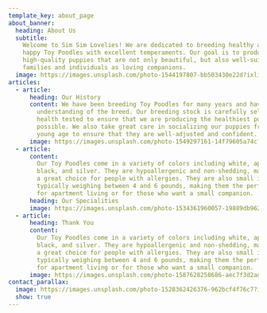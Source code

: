 ```yaml
---
template_key: about_page
about_banner:
  heading: About Us
  subtitle:
    Welcome to Sim Sim Lovelies! We are dedicated to breeding healthy and
    happy Toy Poodles with excellent temperaments. Our goal is to produce
    high-quality puppies that are not only beautiful, but also well-suited for
    families and individuals as loving companions.
  image: https://images.unsplash.com/photo-1544197807-bb503430e22d?ixlib=rb-4.0.3&ixid=MnwxMjA3fDB8MHxwaG90by1wYWdlfHx8fGVufDB8fHx8&auto=format&fit=crop&w=1470&q=80
articles:
  - article:
      heading: Our History
      content: We have been breeding Toy Poodles for many years and have a deep
        understanding of the breed. Our breeding stock is carefully selected and
        health tested to ensure that we are producing the healthiest puppies
        possible. We also take great care in socializing our puppies from a
        young age to ensure that they are well-adjusted and confident.
      image: https://images.unsplash.com/photo-1549297161-14f79605a74c?ixlib=rb-4.0.3&ixid=MnwxMjA3fDB8MHxzZWFyY2h8NXx8dG95JTIwcG9vZGxlfGVufDB8fDB8fA%3D%3D&auto=format&fit=crop&w=500&q=60
  - article:
      content:
        Our Toy Poodles come in a variety of colors including white, apricot,
        black, and silver. They are hypoallergenic and non-shedding, making them
        a great choice for people with allergies. They are also small in size,
        typically weighing between 4 and 6 pounds, making them the perfect size
        for apartment living or for those who want a small companion.
      heading: Our Specialities
      image: https://images.unsplash.com/photo-1534361960057-19889db9621e?ixlib=rb-4.0.3&ixid=MnwxMjA3fDB8MHxwaG90by1wYWdlfHx8fGVufDB8fHx8&auto=format&fit=crop&w=1740&q=80
  - article:
      heading: Thank You
      content:
        Our Toy Poodles come in a variety of colors including white, apricot,
        black, and silver. They are hypoallergenic and non-shedding, making them
        a great choice for people with allergies. They are also small in size,
        typically weighing between 4 and 6 pounds, making them the perfect size
        for apartment living or for those who want a small companion.
      image: https://images.unsplash.com/photo-1587628258686-aec7f3d2ad6c?ixlib=rb-4.0.3&ixid=MnwxMjA3fDB8MHxzZWFyY2h8MTd8fHRveSUyMHBvb2RsZXxlbnwwfHwwfHw%3D&auto=format&fit=crop&w=500&q=60
contact_parallax:
  image: https://images.unsplash.com/photo-1528362426376-962bcf4f76c7?ixlib=rb-4.0.3&ixid=MnwxMjA3fDB8MHxwaG90by1wYWdlfHx8fGVufDB8fHx8&auto=format&fit=crop&w=1596&q=80
  show: true
---
```

